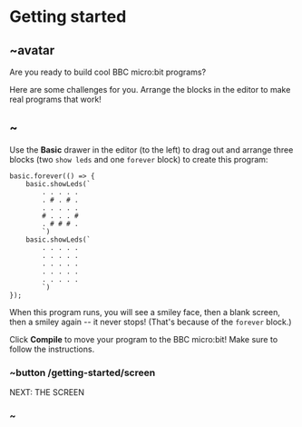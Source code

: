 # Getting started

## ~avatar

Are you ready to build cool BBC micro:bit programs?

Here are some challenges for you. Arrange the blocks in the editor
to make real programs that work!

## ~

Use the **Basic** drawer in the editor (to the left) 
to drag out and arrange three blocks (two `show leds` and one `forever` block)
to create this program:

```blocks
basic.forever(() => {
    basic.showLeds(`
        . . . . .
        . # . # .
        . . . . .
        # . . . #
        . # # # .
        `)
    basic.showLeds(`
        . . . . .
        . . . . .
        . . . . .
        . . . . .
        . . . . .
        `)
});
```

When this program runs, you will see a smiley face, then a blank
screen, then a smiley again -- it never stops! (That's because of the
``forever`` block.)

Click **Compile** to move your program to the BBC micro:bit! 
Make sure to follow the instructions.

### ~button /getting-started/screen
NEXT: THE SCREEN
### ~
